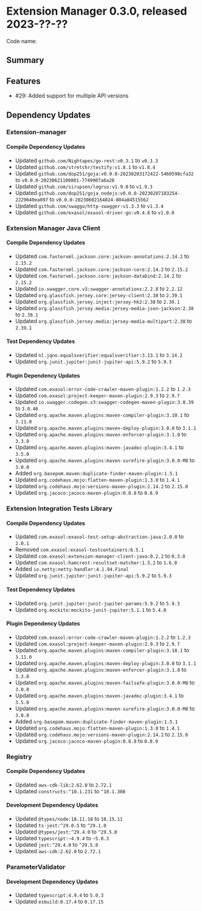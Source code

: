 # Extension Manager 0.3.0, released 2023-??-??

Code name:

## Summary

## Features

* #29: Added support for multiple API versions

## Dependency Updates

### Extension-manager

#### Compile Dependency Updates

* Updated `github.com/Nightapes/go-rest:v0.3.1` to `v0.3.3`
* Updated `github.com/stretchr/testify:v1.8.1` to `v1.8.4`
* Updated `github.com/dop251/goja:v0.0.0-20230203172422-5460598cfa32` to `v0.0.0-20230621100801-7749907a8a20`
* Updated `github.com/sirupsen/logrus:v1.9.0` to `v1.9.3`
* Updated `github.com/dop251/goja_nodejs:v0.0.0-20230207183254-2229640ea097` to `v0.0.0-20230602164024-804a84515562`
* Updated `github.com/swaggo/http-swagger:v1.3.3` to `v1.3.4`
* Updated `github.com/exasol/exasol-driver-go:v0.4.6` to `v1.0.0`

### Extension Manager Java Client

#### Compile Dependency Updates

* Updated `com.fasterxml.jackson.core:jackson-annotations:2.14.2` to `2.15.2`
* Updated `com.fasterxml.jackson.core:jackson-core:2.14.2` to `2.15.2`
* Updated `com.fasterxml.jackson.core:jackson-databind:2.14.2` to `2.15.2`
* Updated `io.swagger.core.v3:swagger-annotations:2.2.8` to `2.2.12`
* Updated `org.glassfish.jersey.core:jersey-client:2.38` to `2.39.1`
* Updated `org.glassfish.jersey.inject:jersey-hk2:2.38` to `2.39.1`
* Updated `org.glassfish.jersey.media:jersey-media-json-jackson:2.38` to `2.39.1`
* Updated `org.glassfish.jersey.media:jersey-media-multipart:2.38` to `2.39.1`

#### Test Dependency Updates

* Updated `nl.jqno.equalsverifier:equalsverifier:3.13.1` to `3.14.2`
* Updated `org.junit.jupiter:junit-jupiter-api:5.9.2` to `5.9.3`

#### Plugin Dependency Updates

* Updated `com.exasol:error-code-crawler-maven-plugin:1.2.2` to `1.2.3`
* Updated `com.exasol:project-keeper-maven-plugin:2.9.3` to `2.9.7`
* Updated `io.swagger.codegen.v3:swagger-codegen-maven-plugin:3.0.39` to `3.0.46`
* Updated `org.apache.maven.plugins:maven-compiler-plugin:3.10.1` to `3.11.0`
* Updated `org.apache.maven.plugins:maven-deploy-plugin:3.0.0` to `3.1.1`
* Updated `org.apache.maven.plugins:maven-enforcer-plugin:3.1.0` to `3.3.0`
* Updated `org.apache.maven.plugins:maven-javadoc-plugin:3.4.1` to `3.5.0`
* Updated `org.apache.maven.plugins:maven-surefire-plugin:3.0.0-M8` to `3.0.0`
* Added `org.basepom.maven:duplicate-finder-maven-plugin:1.5.1`
* Updated `org.codehaus.mojo:flatten-maven-plugin:1.3.0` to `1.4.1`
* Updated `org.codehaus.mojo:versions-maven-plugin:2.14.2` to `2.15.0`
* Updated `org.jacoco:jacoco-maven-plugin:0.8.8` to `0.8.9`

### Extension Integration Tests Library

#### Compile Dependency Updates

* Updated `com.exasol:exasol-test-setup-abstraction-java:2.0.0` to `2.0.1`
* Removed `com.exasol:exasol-testcontainers:6.5.1`
* Updated `com.exasol:extension-manager-client-java:0.2.2` to `0.3.0`
* Updated `com.exasol:hamcrest-resultset-matcher:1.5.2` to `1.6.0`
* Added `io.netty:netty-handler:4.1.94.Final`
* Updated `org.junit.jupiter:junit-jupiter-api:5.9.2` to `5.9.3`

#### Test Dependency Updates

* Updated `org.junit.jupiter:junit-jupiter-params:5.9.2` to `5.9.3`
* Updated `org.mockito:mockito-junit-jupiter:5.1.1` to `5.4.0`

#### Plugin Dependency Updates

* Updated `com.exasol:error-code-crawler-maven-plugin:1.2.2` to `1.2.3`
* Updated `com.exasol:project-keeper-maven-plugin:2.9.3` to `2.9.7`
* Updated `org.apache.maven.plugins:maven-compiler-plugin:3.10.1` to `3.11.0`
* Updated `org.apache.maven.plugins:maven-deploy-plugin:3.0.0` to `3.1.1`
* Updated `org.apache.maven.plugins:maven-enforcer-plugin:3.1.0` to `3.3.0`
* Updated `org.apache.maven.plugins:maven-failsafe-plugin:3.0.0-M8` to `3.0.0`
* Updated `org.apache.maven.plugins:maven-javadoc-plugin:3.4.1` to `3.5.0`
* Updated `org.apache.maven.plugins:maven-surefire-plugin:3.0.0-M8` to `3.0.0`
* Added `org.basepom.maven:duplicate-finder-maven-plugin:1.5.1`
* Updated `org.codehaus.mojo:flatten-maven-plugin:1.3.0` to `1.4.1`
* Updated `org.codehaus.mojo:versions-maven-plugin:2.14.2` to `2.15.0`
* Updated `org.jacoco:jacoco-maven-plugin:0.8.8` to `0.8.9`

### Registry

#### Compile Dependency Updates

* Updated `aws-cdk-lib:2.62.0` to `2.72.1`
* Updated `constructs:^10.1.231` to `^10.1.300`

#### Development Dependency Updates

* Updated `@types/node:18.11.18` to `18.15.11`
* Updated `ts-jest:^29.0.5` to `^29.1.0`
* Updated `@types/jest:^29.4.0` to `^29.5.0`
* Updated `typescript:~4.9.4` to `~5.0.3`
* Updated `jest:^29.4.0` to `^29.5.0`
* Updated `aws-cdk:2.62.0` to `2.72.1`

### ParameterValidator

#### Development Dependency Updates

* Updated `typescript:4.9.4` to `5.0.3`
* Updated `esbuild:0.17.4` to `0.17.15`
